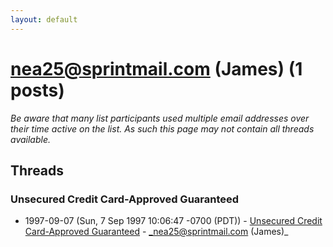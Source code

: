 ```yaml
---
layout: default
---
```


# nea25@sprintmail.com (James) (1 posts)

_Be aware that many list participants used multiple email addresses over their time active on the list. As such this page may not contain all threads available._

## Threads

### Unsecured Credit Card-Approved Guaranteed
+ 1997-09-07 (Sun, 7 Sep 1997 10:06:47 -0700 (PDT)) - [Unsecured Credit Card-Approved Guaranteed](/archive/1997/09/fda464be903681f1bb372dfd063348fb3ecfe41aab1633941fb2266945b7d474) - _nea25@sprintmail.com (James)_

